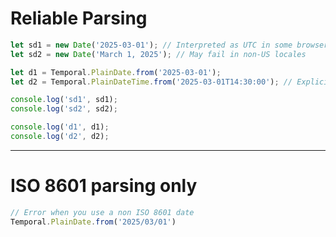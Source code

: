 # Reliable Parsing

```ts {monaco-run}
let sd1 = new Date('2025-03-01'); // Interpreted as UTC in some browsers, local time in others  
let sd2 = new Date('March 1, 2025'); // May fail in non-US locales 

let d1 = Temporal.PlainDate.from('2025-03-01');
let d2 = Temporal.PlainDateTime.from('2025-03-01T14:30:00'); // Explicit time handling 

console.log('sd1', sd1);
console.log('sd2', sd2);

console.log('d1', d1);
console.log('d2', d2);

```

<!-- 
With the JS date constructor different date formats produce different values. Sometimes it cares about local timezone and sometimes it doesn't. It's also inconsistent between browsers where one format cares about local timezone in one browser and doesn't in another.


That problem doesn't exist in temporal because ...

 -->

---

# ISO 8601 parsing only

```ts {monaco-run}
// Error when you use a non ISO 8601 date
Temporal.PlainDate.from('2025/03/01') 

```